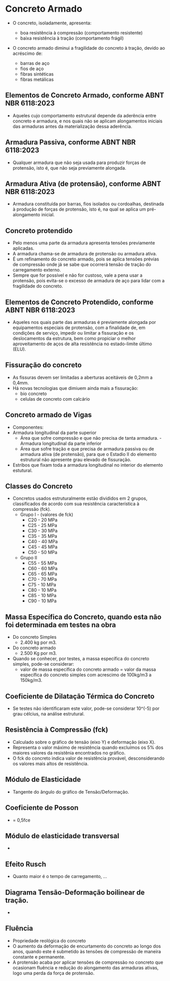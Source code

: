 # Concreto Armado

- O concreto, isoladamente, apresenta:
    - boa resistência à compressão (comportamento resistente)
    - baixa resistência à tração (comportamento frágil)

- O concreto armado diminui a fragilidade do concreto à tração, devido ao acréscimo de:
    - barras de aço
    - fios de aço
    - fibras sintéticas
    - fibras metálicas

## Elementos de Concreto Armado, conforme ABNT NBR 6118:2023
- Aqueles cujo comportamento estrutural depende da aderência entre concreto e armadura, e nos quais não se aplicam alongamentos iniciais das armaduras antes da materialização dessa aderência.

## Armadura Passiva, conforme ABNT NBR 6118:2023
- Qualquer armadura que não seja usada para produzir forças de protensão, isto é, que não seja previamente alongada.

## Armadura Ativa (de protensão), conforme ABNT NBR 6118:2023
- Armadura constituída por barras, fios isolados ou cordoalhas, destinada à produção de forças de protensão, isto é, na qual se aplica um pré-alongamento inicial.

## Concreto protendido
- Pelo menos uma parte da armadura apresenta tensões previamente aplicadas.
- A armadura chama-se de armadura de protensão ou armadura ativa.
- É um refinamento do concreto armado, pois se aplica tensões prévias de compressão onde já se sabe que ocorrerá tensão de tração do carregamento externo.
- Sempre que for possível e não for custoso, vale a pena usar a protensão, pois evita-se o excesso de armadura de aço para lidar com a fragilidade do concreto.

## Elementos de Concreto Protendido, conforme ABNT NBR 6118:2023
- Aqueles nos quais parte das armaduras é previamente alongada por equipamentos especiais de protensão, com a finalidade de, em condições de serviço, impedir ou limitar a fissuração e os deslocamentos da estrutura, bem como propiciar o melhor aproveitamento de aços de alta resistência no estado-limite último (ELU).

## Fissuração do concreto
- As fissuras devem ser limitadas a aberturas aceitáveis de 0,2mm a 0,4mm.
- Há novas tecnologias que dimiuem ainda mais a fissuração:
    - bio concreto
    - celulas de concreto com calcário

## Concreto armado de Vigas
- Componentes:
- Armadura longitudinal da parte superior
    - Área que sofre compressão e que não precisa de tanta armadura.
-Armadura longitudinal da parte inferior
    - Área que sofre tração e que precisa de armadura passiva ou de armadura ativa (de protensão), para que o Estadio II do elemento estrutural não apresente grau elevado de fissuração.
- Estribos que fixam toda a armadura longitudinal no interior do elemento estutural.

## Classes do Concreto
- Concretos usados estruturalmente estão divididos em 2 grupos, classificados de acordo com sua resistência característica à compressão (fck).
    - Grupo I - (valores de fck)
        - C20 -  20 MPa
        - C25 -  25 MPa
        - C30 -  30 MPa
        - C35 -  35 MPa
        - C40 -  40 MPa
        - C45 -  45 MPa
        - C50 -  50 MPa
    - Grupo II
        - C55 -  55 MPa
        - C60 -  60 MPa
        - C65 -  65 MPa
        - C70 -  70 MPa
        - C75 -  10 MPa
        - C80 -  10 MPa
        - C85 -  10 MPa
        - C90 -  10 MPa

## Massa Específica do Concreto, quando esta não foi determinada em testes na obra
- Do concreto Simples
    - 2.400 kg por m3.
- Do concreto armado
    - 2.500 Kg por m3.
- Quando se conhecer, por testes, a massa específica do concreto simples, pode-se considerar:
    - valor de massa específica do concreto armado = valor da massa específica do concreto simples com acrescimo de 100kg/m3 a 150kg/m3.

## Coeficiente de Dilatação Térmica do Concreto
- Se testes não identificaram este valor, pode-se considerar 10^(-5) por grau célcius, na análise estrutural.

## Resistência à Compressão (fck)
- Calculado sobre o gráfico de tensão (eixo Y) e deformação (eixo X).
- Representa o valor máximo de resistência quando excluímos os 5% dos maiores valores da resistênia encontrados no gráfico.
- O fck do concreto indica valor de resistência provável, desconsiderando os valores mais altos de resistência.

## Módulo de Elasticidade
- Tangente do ângulo do gráfico de Tensão/Deformação.

## Coeficiente de Posson
- = 0,5fce

## Módulo de elasticidade transversal
- 

## Efeito Rusch
- Quanto maior é o tempo de carregamento, ...

## Diagrama Tensão-Deformação boilinear de tração.
- 

## Fluência
- Propriedade reológica do concreto
- O aumento da deformação de encurtamento do concreto ao longo dos anos, quando este é submetido às tensões de compressão de maneira constante e permanente. 
- A protensão acaba por aplicar tensões de compressão no concreto que ocasionam fluência e redução do alongamento das armaduras ativas, logo uma perda da força de protensão.